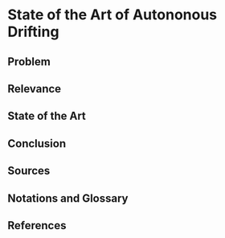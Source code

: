 # State of the Art of Autononous Drifting

## Problem

## Relevance

## State of the Art

## Conclusion

## Sources

## Notations and Glossary

## References
